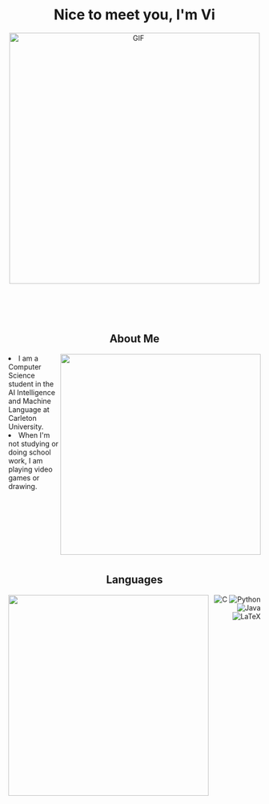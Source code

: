 <!-- Credits to @gifhonkai and gifgenshin for gifs used in this README-->
<h1 align="center"> Nice to meet you, I'm Vi </h1>
<div align="center">
<img hight="200" width="500" alt="GIF" align="center" src="https://github.com/user-attachments/assets/a3a38405-69d8-4b5a-b042-7bbc2faa3e42"/>
</div>
<br/>
<br/>
<br/>
<br/>

<!-- Details About Person-->
<h2 align="center"> About Me </h2>
<div>
  <img hight="300" width="400" src="https://github.com/user-attachments/assets/c32ffe35-45ec-4577-bc76-f00b11b72448" align ="right"/>
  <li>
    I am a Computer Science student in the AI Intelligence and Machine Language at Carleton University. 
  </li>
  <li>
    When I'm not studying or doing school work, I am playing video games or drawing. 
  </li>
</div>

<br/>
<br/>
<br/>
<br/>
<br/>
<br/>
<br/>
<br/>

<!-- Still Learning new Languages-->
<h2 align="center"> Languages </h2>
<img width="400" src="https://github.com/user-attachments/assets/d19cc91b-3efb-4228-970b-0b7841ded5ff" align="left">
<p align="right"> 
  <img alt = "C" src = "https://img.shields.io/badge/c-%2300599C.svg?style=for-the-badge&logo=c&logoColor=white"> 
  <img alt = "Python" src = "https://img.shields.io/badge/python-3670A0?style=for-the-badge&logo=python&logoColor=ffdd54"> 
  <img alt = "Java" src = "https://img.shields.io/badge/java-%23ED8B00.svg?style=for-the-badge&logo=openjdk&logoColor=white">
  <img alt = "LaTeX" src = "https://img.shields.io/badge/latex-%23008080.svg?style=for-the-badge&logo=latex&logoColor=white">
</p>
